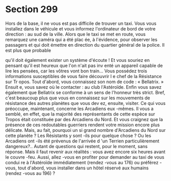 # Section 299

Hors de la base, il ne vous est pas difficile de trouver un taxi.
Vous vous installez dans le véhicule et vous informez l'ordinateur
de bord de votre direction : au sud de la ville. Alors que le taxi se
met en route, vous remarquez une caméra qui a été plac ée, à
l'évidence, pour observer les passagers et qui doit émettre en
direction du quartier général de la police. Il est plus que probable

qu'il doit également exister un système d'écoute ! Et vous souriez
en pensant qu'il est heureux que l'on n'ait pas inv enté un
appareil capable de lire les pensées, car les vôtres vont bon
train... Vous possédez trois informations susceptibles de vous
faire découvrir l e chef de la Résistance sur Tr opos. Tout d'abord,
vous connaissez son nom de code : « Bellatrix. » Ensuit e, vous
savez où le contacter : au club l'Astéroïde. Enfin vous savez
également que Bellatrix se conforme à un sens de l'honneur très
strict. Bref, c'est beaucoup plus que vous en connaissez sur les
mouvements de résistance des autres planètes que vous dev ez,
ensuite, visiter. Ce qui vous préoccupe, maintenant, concerne les
Arcadiens eux -mêmes. Il vous a semblé, en effet, que la majorité
des représentants de cette espèce sur Tropos était constituée par
des Arcadiens du Nord. Et vous craignez que la présence  de ces
redoutables guerriers rendent votre mission encore plus délicate.
Mais, au fait, pourquoi un si grand nombre d'Arcadiens du Nord
sur cette planète ? Les Résistants y sont -ils pour quelque chose ?
Ou les Arcadiens ont -ils été prévenus de l'arrivée d 'un Terrien
particulièrement dangereux?.. Autant de questions qui restent,
pour le moment, sans réponse. Mais il faut revenir aux réalités :
vous avez encore six heures avant le couvre -feu. Aussi, allez -vous
en profiter pour demander au taxi de vous condui re à l'Astéroïde
immédiatement  (rendez -vous au 176) ou préférez -vous, tout
d'abord, vous installer dans un hôtel réservé aux humains
(rendez -vous au 196) ?